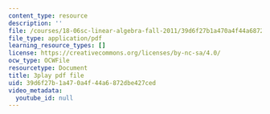 ```yaml
---
content_type: resource
description: ''
file: /courses/18-06sc-linear-algebra-fall-2011/39d6f27b1a470a4f44a6872dbe427ced_VYS9EYZ3gCo.pdf
file_type: application/pdf
learning_resource_types: []
license: https://creativecommons.org/licenses/by-nc-sa/4.0/
ocw_type: OCWFile
resourcetype: Document
title: 3play pdf file
uid: 39d6f27b-1a47-0a4f-44a6-872dbe427ced
video_metadata:
  youtube_id: null
---
```

